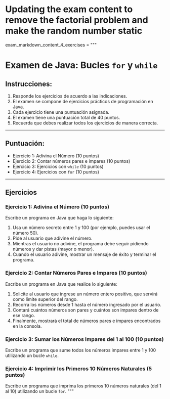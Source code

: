 # Updating the exam content to remove the factorial problem and make the random number static

exam_markdown_content_4_exercises = """
# Examen de Java: Bucles `for` y `while`

## Instrucciones:
1. Responde los ejercicios de acuerdo a las indicaciones.
2. El examen se compone de ejercicios prácticos de programación en Java.
3. Cada ejercicio tiene una puntuación asignada.
4. El examen tiene una puntuación total de 40 puntos.
5. Recuerda que debes realizar todos los ejercicios de manera correcta.

---

## Puntuación:

- Ejercicio 1: Adivina el Número (10 puntos)
- Ejercicio 2: Contar números pares e impares (10 puntos)
- Ejercicio 3: Ejercicios con `while` (10 puntos)
- Ejercicio 4: Ejercicios con `for` (10 puntos)

---

## Ejercicios

### Ejercicio 1: Adivina el Número (10 puntos)

Escribe un programa en Java que haga lo siguiente:
1. Usa un número secreto entre 1 y 100 (por ejemplo, puedes usar el número 50).
2. Pide al usuario que adivine el número.
3. Mientras el usuario no adivine, el programa debe seguir pidiendo números y dar pistas (mayor o menor).
4. Cuando el usuario adivine, mostrar un mensaje de éxito y terminar el programa.

### Ejercicio 2: Contar Números Pares e Impares (10 puntos)

Escribe un programa en Java que realice lo siguiente:
1. Solicite al usuario que ingrese un número entero positivo, que servirá como límite superior del rango.
2. Recorra los números desde 1 hasta el número ingresado por el usuario.
3. Contará cuántos números son pares y cuántos son impares dentro de ese rango.
4. Finalmente, mostrará el total de números pares e impares encontrados en la consola.

### Ejercicio 3: Sumar los Números Impares del 1 al 100 (10 puntos)

Escribe un programa que sume todos los números impares entre 1 y 100 utilizando un bucle `while`.

### Ejercicio 4: Imprimir los Primeros 10 Números Naturales (5 puntos)

Escribe un programa que imprima los primeros 10 números naturales (del 1 al 10) utilizando un bucle `for`.
"""


